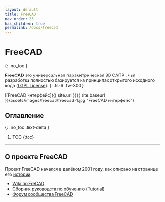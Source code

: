 ```yaml
---
layout: default
title: FreeCAD
nav_order: 23
has_children: true
permalink: /docs/freecad
---
```


# FreeCAD
{: .no_toc }

**FreeCAD** это универсальная параметрическая 3D САПР , чья разработка полностью базируется на принципах открытого исходного кода ([LGPL License](https://www.gnu.org/licenses/lgpl-3.0.en.html)).
{: .fs-6 .fw-300 }

![FreeCAD интерфейс]({{ site.url }}{{ site.baseurl }}/assets/images/freecad/freecad-1.jpg "FreeCAD интерфейс")

## Оглавление
{: .no_toc .text-delta }

1. TOC
{:toc}

---

## О проекте FreeCAD

Проект FreeCAD начался в далёком 2001 году, как описано на странице его [истории](https://wiki.freecadweb.org/History).

-  [Wiki по FreCAD](https://wiki.freecadweb.org/About_FreeCAD/ru)
-  [Сборник руководств по обучению (Tutorial)](https://wiki.freecadweb.org/Tutorials/ru)
-  [Форум сообщества FreeCAD](http://forum.freecadweb.org/)

